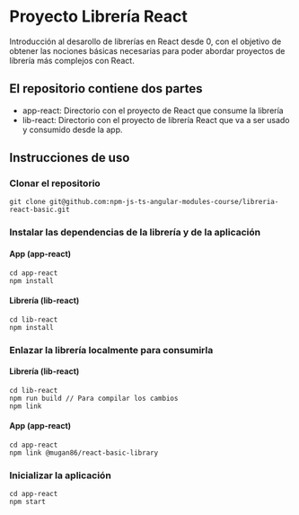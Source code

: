 # Proyecto Librería React

Introducción al desarollo de librerías en React desde 0, con el objetivo de obtener las nociones básicas necesarias para poder abordar proyectos de librería más complejos con React.

## El repositorio contiene dos partes
* app-react: Directorio con el proyecto de React que consume la librería
* lib-react: Directorio con el proyecto de librería React que va a ser usado y consumido desde la app.

## Instrucciones de uso

### Clonar el repositorio

```
git clone git@github.com:npm-js-ts-angular-modules-course/libreria-react-basic.git
```

### Instalar las dependencias de la librería y de la aplicación

#### App (app-react)

```
cd app-react
npm install
```

#### Librería (lib-react)

```
cd lib-react
npm install
```

### Enlazar la librería localmente para consumirla

#### Librería (lib-react)

```
cd lib-react
npm run build // Para compilar los cambios
npm link
```

#### App (app-react)

```
cd app-react
npm link @mugan86/react-basic-library
```

### Inicializar la aplicación

```
cd app-react
npm start
```
